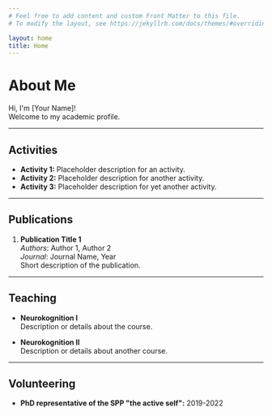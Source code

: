 ```yaml
---
# Feel free to add content and custom Front Matter to this file.
# To modify the layout, see https://jekyllrb.com/docs/themes/#overriding-theme-defaults

layout: home
title: Home
---
```


# About Me

Hi, I'm [Your Name]!  
Welcome to my academic profile.

---

## Activities

- **Activity 1:** Placeholder description for an activity.
- **Activity 2:** Placeholder description for another activity.
- **Activity 3:** Placeholder description for yet another activity.

---

## Publications

1. **Publication Title 1**  
   *Authors*: Author 1, Author 2  
   *Journal*: Journal Name, Year  
   Short description of the publication.

---

## Teaching

- **Neurokognition I**  
  Description or details about the course.

- **Neurokognition II**  
  Description or details about another course.

---

## Volunteering

- **PhD representative of the SPP "the active self":** 2019-2022
